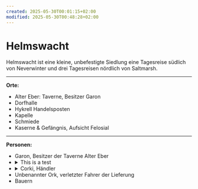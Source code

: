 ```yaml
---
created: 2025-05-30T00:01:15+02:00
modified: 2025-05-30T00:48:28+02:00
---
```


# Helmswacht

Helmswacht ist eine kleine, unbefestigte Siedlung eine Tagesreise südlich von Neverwinter und drei Tagesreisen nördlich von Saltmarsh.

* * *

**Orte:**

<ul>
  <li>Alter Eber: Taverne, Besitzer Garon</li>
  <li>Dorfhalle</li>
  <li>Hykrell Handelsposten</li>
  <li>Kapelle</li>
  <li>Schmiede</li>
  <li>Kaserne & Gefängnis, Aufsicht Felosial</li>
</ul>

* * *

**Personen:**

<ul>
  <li>Garon, Besitzer der Taverne Alter Eber</li>
  <li><details><summary>This is a test</summary>THis is an extended Test.</details></li>
  <li><details><summary>Corki, Händler</summary>Sollte die Lieferung erhalten, deren Fahrer wir in Session 5 aus einer Lavine gerettet haben.</details></li>
  <li>Unbenannter Ork, verletzter Fahrer der Lieferung</li>
  <li>Bauern</li>
</ul>
